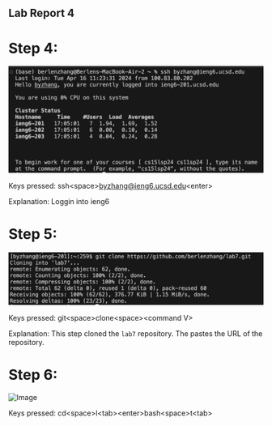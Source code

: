 ## Lab Report 4

# Step 4:

![Image](step4.jpg)

Keys pressed: ssh\<space>byzhang@ieng6.ucsd.edu\<enter>

Explanation: Loggin into ieng6

# Step 5:

![Image](step5.jpg)

Keys pressed: git\<space>clone\<space>\<command V>

Explanation: This step cloned the `lab7` repository. The <command V> pastes the URL of the repository.

# Step 6:

![Image](step6.jpg)

Keys pressed: cd\<space>l\<tab>\<enter>bash\<space>t\<tab>
